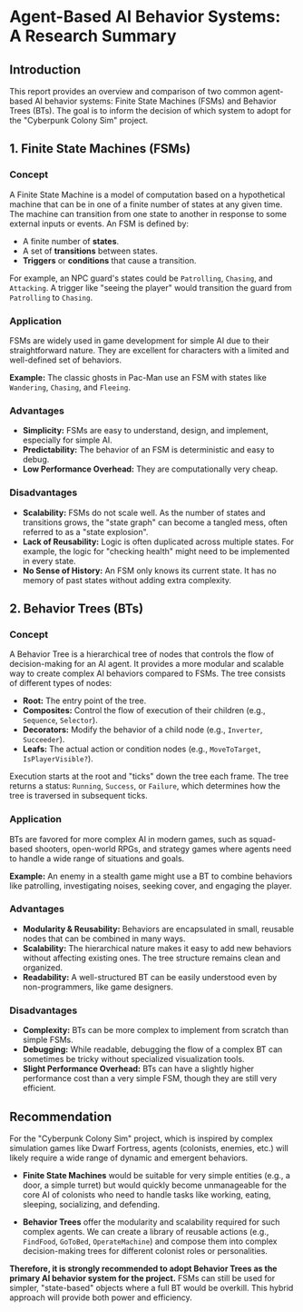 # Agent-Based AI Behavior Systems: A Research Summary

## Introduction

This report provides an overview and comparison of two common agent-based AI behavior systems: Finite State Machines (FSMs) and Behavior Trees (BTs). The goal is to inform the decision of which system to adopt for the "Cyberpunk Colony Sim" project.

## 1. Finite State Machines (FSMs)

### Concept

A Finite State Machine is a model of computation based on a hypothetical machine that can be in one of a finite number of states at any given time. The machine can transition from one state to another in response to some external inputs or events. An FSM is defined by:

- A finite number of **states**.
- A set of **transitions** between states.
- **Triggers** or **conditions** that cause a transition.

For example, an NPC guard's states could be `Patrolling`, `Chasing`, and `Attacking`. A trigger like "seeing the player" would transition the guard from `Patrolling` to `Chasing`.

### Application

FSMs are widely used in game development for simple AI due to their straightforward nature. They are excellent for characters with a limited and well-defined set of behaviors.

**Example:** The classic ghosts in Pac-Man use an FSM with states like `Wandering`, `Chasing`, and `Fleeing`.

### Advantages

- **Simplicity:** FSMs are easy to understand, design, and implement, especially for simple AI.
- **Predictability:** The behavior of an FSM is deterministic and easy to debug.
- **Low Performance Overhead:** They are computationally very cheap.

### Disadvantages

- **Scalability:** FSMs do not scale well. As the number of states and transitions grows, the "state graph" can become a tangled mess, often referred to as a "state explosion".
- **Lack of Reusability:** Logic is often duplicated across multiple states. For example, the logic for "checking health" might need to be implemented in every state.
- **No Sense of History:** An FSM only knows its current state. It has no memory of past states without adding extra complexity.

## 2. Behavior Trees (BTs)

### Concept

A Behavior Tree is a hierarchical tree of nodes that controls the flow of decision-making for an AI agent. It provides a more modular and scalable way to create complex AI behaviors compared to FSMs. The tree consists of different types of nodes:

- **Root:** The entry point of the tree.
- **Composites:** Control the flow of execution of their children (e.g., `Sequence`, `Selector`).
- **Decorators:** Modify the behavior of a child node (e.g., `Inverter`, `Succeeder`).
- **Leafs:** The actual action or condition nodes (e.g., `MoveToTarget`, `IsPlayerVisible?`).

Execution starts at the root and "ticks" down the tree each frame. The tree returns a status: `Running`, `Success`, or `Failure`, which determines how the tree is traversed in subsequent ticks.

### Application

BTs are favored for more complex AI in modern games, such as squad-based shooters, open-world RPGs, and strategy games where agents need to handle a wide range of situations and goals.

**Example:** An enemy in a stealth game might use a BT to combine behaviors like patrolling, investigating noises, seeking cover, and engaging the player.

### Advantages

- **Modularity & Reusability:** Behaviors are encapsulated in small, reusable nodes that can be combined in many ways.
- **Scalability:** The hierarchical nature makes it easy to add new behaviors without affecting existing ones. The tree structure remains clean and organized.
- **Readability:** A well-structured BT can be easily understood even by non-programmers, like game designers.

### Disadvantages

- **Complexity:** BTs can be more complex to implement from scratch than simple FSMs.
- **Debugging:** While readable, debugging the flow of a complex BT can sometimes be tricky without specialized visualization tools.
- **Slight Performance Overhead:** BTs can have a slightly higher performance cost than a very simple FSM, though they are still very efficient.

## Recommendation

For the "Cyberpunk Colony Sim" project, which is inspired by complex simulation games like Dwarf Fortress, agents (colonists, enemies, etc.) will likely require a wide range of dynamic and emergent behaviors.

- **Finite State Machines** would be suitable for very simple entities (e.g., a door, a simple turret) but would quickly become unmanageable for the core AI of colonists who need to handle tasks like working, eating, sleeping, socializing, and defending.

- **Behavior Trees** offer the modularity and scalability required for such complex agents. We can create a library of reusable actions (e.g., `FindFood`, `GoToBed`, `OperateMachine`) and compose them into complex decision-making trees for different colonist roles or personalities.

**Therefore, it is strongly recommended to adopt Behavior Trees as the primary AI behavior system for the project.** FSMs can still be used for simpler, "state-based" objects where a full BT would be overkill. This hybrid approach will provide both power and efficiency.